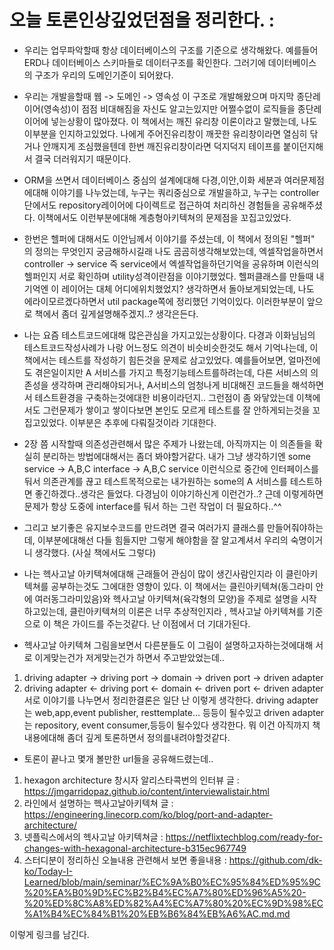 
# 오늘 토론인상깊었던점을 정리한다. :

- 우리는 업무파악할때 항상 데이터베이스의 구조를 기준으로 생각해왔다. 예를들어 ERD나 데이터베이스 스키마들로 데이터구조를 
확인한다. 그러기에 데이터베이스의 구조가 우리의 도메인기준이 되어왔다.

- 우리는 개발을할때 웹 -> 도메인 -> 영속성 이 구조로 개발해왔으며 마지막 종단레이어(영속성)이 점점 비대해짐을 자신도 알고는있지만 어쩔수없이 로직들을 종단레이어에 넣는상황이 많아졌다. 이 책에서는 깨진 유리창 이론이라고 말했는데, 나도 이부분을 인지하고있었다. 나에게 주어진유리창이 깨끗한 유리창이라면 열심히 닦거나 안깨지게 조심했을텐데 한번 깨진유리창이라면 덕지덕지 테이프를 붙이던지해서 결국 더러워지기 때문이다.

- ORM을 쓰면서 데이터베이스 중심의 설계에대해 다경,이안,이화 세분과 여러문제점에대해 이야기를 나누었는데, 누구는 쿼리중심으로 개발을하고, 누구는 controller단에서도 repository레이어에 다이렉트로 접근하여 처리하신 경험들을 공유해주셨다. 이책에서도 이런부분에대해 계층형아키텍쳐의 문제점을 꼬집고있었다.

- 한번은 헬퍼에 대해서도 이안님께서 이야기를 주셨는데, 이 책에서 정의된 "헬퍼" 의 정의는 무엇인지 궁금해하시길래 나도 곰곰히생각해보았는데, 엑셀작업을하면서 controller -> service 즉 service에서 엑셀작업을하던기억을 공유하며 이런식의 헬퍼인지 서로 확인하며 utility성격이란점을 이야기했었다. 헬퍼클래스를 만들때 내기억엔 이 레이어는 대체 어디에위치했었지? 생각하면서 돌아보게되었는데, 나도 에라이모르겠다하면서 util package쪽에 정리했던 기억이있다. 이러한부분이 앞으로 책에서 좀더 깊게설명해주겠지..? 생각은든다.

- 나는 요즘 테스트코드에대해 많은관심을 가지고있는상황이다. 다경과 이화님님의 테스트코드작성사례가 나랑 어느정도 의견이 비슷비슷한것도 해서 기억나는데, 이책에서는 테스트를 작성하기 힘든것을 문제로 삼고있었다. 예를들어보면, 얼마전에도 겪은일이지만 A 서비스를 가지고 특정기능테스트를하려는데, 다른 서비스의 의존성을 생각하며 관리해야되거나, A서비스의 엄청나게 비대해진 코드들을 해석하면서 테스트환경을 구축하는것에대한 비용이라던지.. 그런점이 좀 와닿았는데 이책에서도 그런문제가 쌓이고 쌓이다보면 본인도 모르게 테스트를 잘 안하게되는것을 꼬집고있었다. 이부분은 추후에 다뤄질것이라 기대한다.

- 2장 쯤 시작할때 의존성관련해서 많은 주제가 나왔는데, 아직까지는 이 의존들을 확실히 분리하는 방법에대해서는 좀더 봐야할거같다. 내가 그냥 생각하기엔 some service -> A,B,C interface -> A,B,C service 이런식으로 중간에 인터페이스를 둬서 의존관계를 끊고 테스트목적으로는 내가원하는 some의 A 서비스를 테스트하면 좋긴하겠다..생각은 들었다. 다경님이 이야기하신게 이런건가..? 근데 이렇게하면 문제가 항상 도중에 interface를 둬서 하는 그런 작업이 더 필요하다..^^

- 그리고 보기좋은 유지보수코드를 만드려면 결국 여러가지 클래스를 만들어줘야하는데, 이부분에대해선 다들 힘들지만 그렇게 해야함을 잘 알고계셔서 우리의 숙명이거니 생각했다. (사실 책에서도 그렇다)

- 나는 헥사고날 아키텍쳐에대해 근래들어 관심이 많이 생긴사람인지라 이 클린아키텍쳐를 공부하는것도 그에대한 영향이 있다.
이 책에서는 클린아키텍쳐(동그라미 안에 여러동그라미있음)와 헥사고날 아키텍쳐(육각형의 모양)을 주제로 설명을 시작하고있는데, 
클린아키텍쳐의 이론은 너무 추상적인지라 , 헥사고날 아키텍쳐를 기준으로 이 책은 가이드를 주는것같다. 난 이점에서 더 기대가된다. 

- 헥사고날 아키텍쳐 그림을보면서 다른분들도 이 그림이 설명하고자하는것에대해 서로 이게맞는건가 저게맞는건가 하면서 주고받았었는데.. 
1. driving adapter -> driving port -> domain -> driven port -> driven adapter
2. driving adapter <- driving port <- domain <- driven port <- driven adapter
서로 이야기를 나누면서 정리한결론은 일단 난 이렇게 생각한다. 
driving adapter는 web,app,event publisher, resttemplate... 등등이 될수있고 driven adapter는 repository, event consumer,등등이
될수있다 생각한다. 뭐 이건 아직까지 책내용에대해 좀더 깊게 토론하면서 정의를내려야할것같다.

- 토론이 끝나고 몇개 볼만한 url들을 공유해드렸는데..
1. hexagon architecture 창시자 알리스타콕번의 인터뷰 글 : https://jmgarridopaz.github.io/content/interviewalistair.html
2. 라인에서 설명하는 헥사고날아키텍쳐 글 : https://engineering.linecorp.com/ko/blog/port-and-adapter-architecture/
3. 넷플릭스에서의 헥사고날 아키텍쳐글 : https://netflixtechblog.com/ready-for-changes-with-hexagonal-architecture-b315ec967749
4. 스터디분이 정리하신 오늘내용 관련해서 보면 좋을내용 : https://github.com/dk-ko/Today-I-Learned/blob/main/seminar/%EC%9A%B0%EC%95%84%ED%95%9C%20%EA%B0%9D%EC%B2%B4%EC%A7%80%ED%96%A5%20-%20%ED%8C%A8%ED%82%A4%EC%A7%80%20%EC%9D%98%EC%A1%B4%EC%84%B1%20%EB%B6%84%EB%A6%AC.md.md

이렇게 링크를 남긴다.

